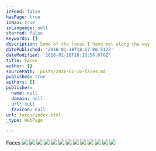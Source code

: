 ```yaml
---
inFeed: false
hasPage: true
inNav: true
inLanguage: null
starred: false
keywords: []
description: Some of the faces I have met along the way
datePublished: '2016-01-18T18:17:00.512Z'
dateModified: '2016-01-18T18:16:56.670Z'
title: Faces
author: []
sourcePath: _posts/2016-01-16-faces.md
published: true
authors: []
publisher:
  name: null
  domain: null
  url: null
  favicon: null
url: faces/index.html
_type: WebPage

---
```

Faces
![](https://s3-us-west-2.amazonaws.com/the-grid-img/p/984b0f23a1ff8d2f548658d409744ab36a842895.png)
![](https://s3-us-west-2.amazonaws.com/the-grid-img/p/e1ea0eaa4fa6c86234028d0f311f7384f6b60499.png)
![](https://s3-us-west-2.amazonaws.com/the-grid-img/p/34585af08d42be9669a5f3381d981aefe149577f.png)
![](https://s3-us-west-2.amazonaws.com/the-grid-img/p/0677869b950b235133a99c233d4e626bb3e8b943.png)
![](https://s3-us-west-2.amazonaws.com/the-grid-img/p/e0311697013a25243eeca21ca6f4bce2eb9455b1.png)
![](https://s3-us-west-2.amazonaws.com/the-grid-img/p/03f7b24cebf87de62516e6e04f451c34c1d457d6.png)
![](https://s3-us-west-2.amazonaws.com/the-grid-img/p/bce20328bbeb9ca36848fcca7932370399c6c678.png)
![](https://s3-us-west-2.amazonaws.com/the-grid-img/p/77cb203989c13e26e08368c13f90d1e3de5145d5.png)
![](https://the-grid-user-content.s3-us-west-2.amazonaws.com/0b31800c-6e32-4f5d-b6a4-f8d0906fe97b.png)
![](https://the-grid-user-content.s3-us-west-2.amazonaws.com/a47234f6-8dd2-495f-a0c8-14238d21e701.png)
![](https://s3-us-west-2.amazonaws.com/the-grid-img/p/ab11b5b839eb7235c4ab71057cca679e613ba2de.png)
![](https://s3-us-west-2.amazonaws.com/the-grid-img/p/72cfc04ddd3f857672f6089a25296fc1c1038a64.png)
![](https://s3-us-west-2.amazonaws.com/the-grid-img/p/c6e7f544f5c3980eb76a44c2068883ac5a91cb6b.png)